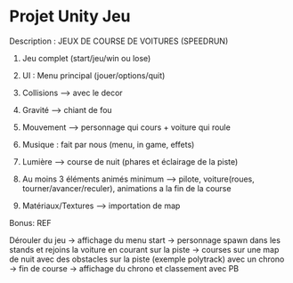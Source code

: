 # Projet Unity Jeu

Description : JEUX DE COURSE DE VOITURES (SPEEDRUN)

1. Jeu complet (start/jeu/win ou lose)

2. UI : Menu principal (jouer/options/quit)

3. Collisions --> avec le decor 

4. Gravité --> chiant de fou

5. Mouvement --> personnage qui cours + voiture qui roule

6. Musique : fait par nous (menu, in game, effets)

7. Lumière --> course de nuit (phares et éclairage de la piste)

8. Au moins 3 éléments animés minimum --> pilote, voiture(roues, tourner/avancer/reculer), animations a la fin de la course

9. Matériaux/Textures --> importation de map 

Bonus: REF

Dérouler du jeu 
-> affichage du menu start 
-> personnage spawn dans les stands et rejoins la voiture en courant sur la piste 
-> courses sur une map de nuit avec des obstacles sur la piste (exemple polytrack) avec un chrono
-> fin de course -> affichage du chrono et classement avec PB
